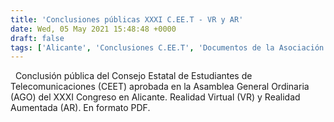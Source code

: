 ```yaml
---
title: 'Conclusiones públicas XXXI C.EE.T - VR y AR'
date: Wed, 05 May 2021 15:48:48 +0000
draft: false
tags: ['Alicante', 'Conclusiones C.EE.T', 'Documentos de la Asociación', 'Posicionamientos', 'UA', 'XXXI C.EE.T']
---
```


  Conclusión pública del Consejo Estatal de Estudiantes de Telecomunicaciones (CEET) aprobada en la Asamblea General Ordinaria (AGO) del XXXI Congreso en Alicante. Realidad Virtual (VR) y Realidad Aumentada (AR). En formato PDF.